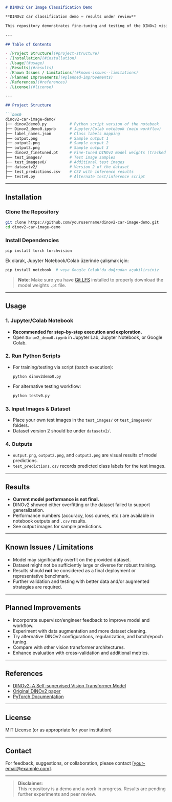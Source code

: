 ```markdown
# DINOv2 Car Image Classification Demo

**DINOv2 car classification demo – results under review**

This repository demonstrates fine-tuning and testing of the DINOv2 vision model for car image classification. The codebase includes both Python scripts and a step-by-step notebook. **Note:** The results in this repo are preliminary—either the DINOv2 model experienced overfitting or the dataset used was not sufficiently diverse. After presenting this demo to my supervisor, I plan to iterate and improve on the methodology based on received feedback.

---

## Table of Contents

- [Project Structure](#project-structure)
- [Installation](#installation)
- [Usage](#usage)
- [Results](#results)
- [Known Issues / Limitations](#known-issues--limitations)
- [Planned Improvements](#planned-improvements)
- [References](#references)
- [License](#license)

---

## Project Structure

```bash
dinov2-car-image-demo/
├── dinov2demo0.py          # Python script version of the notebook
├── Dinov2_demo0.ipynb      # Jupyter/Colab notebook (main workflow)
├── label_names.json        # Class labels mapping
├── output.png              # Sample output 1
├── output2.png             # Sample output 2
├── output3.png             # Sample output 3
├── dinov2_finetuned.pt     # Fine-tuned DINOv2 model weights (tracked with Git LFS)
├── test_images/            # Test image samples
├── test_imagesv0/          # Additional test images
├── datasetv2/              # Version 2 of the dataset
├── test_predictions.csv    # CSV with inference results
├── testv0.py               # Alternate test/inference script
```

---

## Installation

### Clone the Repository

```bash
git clone https://github.com/yourusername/dinov2-car-image-demo.git
cd dinov2-car-image-demo
```

### Install Dependencies

```bash
pip install torch torchvision
```
Ek olarak, Jupyter Notebook/Colab üzerinde çalışmak için:
```bash
pip install notebook  # veya Google Colab'da doğrudan açabilirsiniz
```

> **Note**: Make sure you have [Git LFS](https://git-lfs.github.com/) installed to properly download the model weights `.pt` file.

---

## Usage

### 1. Jupyter/Colab Notebook

- **Recommended for step-by-step execution and exploration.**
- Open `Dinov2_demo0.ipynb` in Jupyter Lab, Jupyter Notebook, or Google Colab.

### 2. Run Python Scripts

- For training/testing via script (batch execution):
    ```bash
    python dinov2demo0.py
    ```
- For alternative testing workflow:
    ```bash
    python testv0.py
    ```

### 3. Input Images & Dataset

- Place your own test images in the `test_images/` or `test_imagesv0/` folders.
- Dataset version 2 should be under `datasetv2/`.

### 4. Outputs

- `output.png`, `output2.png`, and `output3.png` are visual results of model predictions.
- `test_predictions.csv` records predicted class labels for the test images.

---

## Results

- **Current model performance is not final.**
- DINOv2 showed either overfitting or the dataset failed to support generalization.
- Performance numbers (accuracy, loss curves, etc.) are available in notebook outputs and `.csv` results.
- See output images for sample predictions.

---

## Known Issues / Limitations

- Model may significantly overfit on the provided dataset.
- Dataset might not be sufficiently large or diverse for robust training.
- Results should **not** be considered as a final deployment or representative benchmark.
- Further validation and testing with better data and/or augmented strategies are required.

---

## Planned Improvements

- Incorporate supervisor/engineer feedback to improve model and workflow.
- Experiment with data augmentation and more dataset cleaning.
- Try alternative DINOv2 configurations, regularization, and batch/epoch tuning.
- Compare with other vision transformer architectures.
- Enhance evaluation with cross-validation and additional metrics.

---

## References

- [DINOv2: A Self-supervised Vision Transformer Model](https://github.com/facebookresearch/dinov2)
- [Original DINOv2 paper](https://arxiv.org/abs/2304.07193)
- [PyTorch Documentation](https://pytorch.org/docs/stable/index.html)

---

## License

MIT License (or as appropriate for your institution)

---

## Contact

For feedback, suggestions, or collaboration, please contact [your-email@example.com].

---

> **Disclaimer:**  
> This repository is a demo and a work in progress. Results are pending further experiments and peer review.  
```
